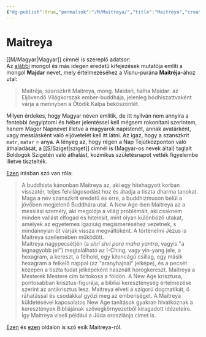 ```yaml
---
{"dg-publish":true,"permalink":"/M/Maitreya/","title":"Maitreya","created":"2024-02-05T00:04","updated":"2024-02-07T02:22"}
---
```



# Maitreya

[[M/Magyar\|Magyar]] címnél is szereplő adatsor:  
Az [alábbi](https://mek.oszk.hu/00200/00226/html/mutato.htm) mongol és más idegen eredetű kifejezések mutatója említi a mongol **Majdar** nevet, mely értelmezéséhez a Visnu-purána **Maitréja**-ához utal:  
> Maitréja, szanszkrit Maitreya, mong. Maidari, halha Maidar: az Eljövendő Világkorszak ember-buddhája, jelenleg bódhiszattvaként várja a mennyben a Ötödik Kalpa beköszöntét.  

Milyen érdekes, hogy Magyar néven említik, de itt nyilván nem annyira a fentebbi óegyiptomi és héber jelentéssel kell mégsem rokonítani szerintem, hanem Magor Napnevet illetve a magyarok napistenét, annak avatárként, vagy messiásként való eljövetelét kell itt látni. Az igaz, hogy a szanszkrit `matr`, `matar` = anya. A lényeg az, hogy régen a Nap Tejútközponton való áthaladását, a [[S/Sziget\|sziget]] címnél is (Magyar-os nevek által) taglalt Boldogok Szigetén való áthalást, kozmikus születésnapot vették figyelembe illetve tisztelték.  

[Ezen](http://churchofgod.hu/pic/dokuments/new-age.pdf) írásban szó van róla:  
> A buddhista kánonban Maitreya az, aki egy hitehagyott korban visszatér, teljes felvilágosodást hoz és átadja a tiszta dharma tanokat. Maga a név szanszkrit eredetű és erre, a buddhizmuson belül a jövőben megjelenő Buddhára utal. A New Age-ben Maitreya az a messiási személy, aki megoldja a világ problémáit, aki csaknem minden vallást elfogad és hitelesít, mint olyan különböző utakat, amelyek az egyetemes igazság megismeréséhez vezetnek, s mindannyian őt várják vissza megváltóként. A történelmi Jézus is Maitreya szellemében működött.  
> Maitreya nagypecsétjén (a *shrí shrí para maha yantra*, vagyis "a legnagyobb jel") megtalálható az I-Ching, vagy yin-yang jele, a hexagram, a kereszt, a félhold, egy kilencágú csillag, egy másik hexagram a felkelő nappal (az "aranyhajnal" jelképe), és a pecsét közepén a tiszta tudat jelképeként használt horogkereszt. Maitreya a Mesterek Mestere cím birtokosa a földön. A New Age krisztusa, pontosabban krisztus-figurája, a bibliai kereszténység értelmezése szerint az antikrisztus lesz. Maitreya elveti a szigorú dogmatikát, ő ráhatással és csodákkal győzi meg az emberiséget. A Maitreya küldetésével kapcsolatos New Age tanítások gyakran hivatkoznak a keresztények Bibliájának szövegkörnyezetből kiragadott idézeteire. Így Maitreya viseli például a Júda oroszlánja címet is.  

[Ezen](https://en.wikipedia.org/wiki/Maitreya) és [ezen](https://en.wikipedia.org/wiki/End_time#Cyclic_cosmology) oldalon is szó esik Maitreya-ról.  